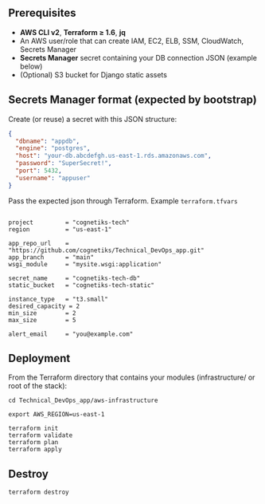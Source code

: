 ## Prerequisites

- **AWS CLI v2**, **Terraform ≥ 1.6**, **jq**
- An AWS user/role that can create IAM, EC2, ELB, SSM, CloudWatch, Secrets Manager
- **Secrets Manager** secret containing your DB connection JSON (example below)
- (Optional) S3 bucket for Django static assets

## Secrets Manager format (expected by bootstrap)

Create (or reuse) a secret with this JSON structure:

```json
{
  "dbname": "appdb",
  "engine": "postgres",
  "host": "your-db.abcdefgh.us-east-1.rds.amazonaws.com",
  "password": "SuperSecret!",
  "port": 5432,
  "username": "appuser"
}
```

Pass the expected json through Terraform. Example `terraform.tfvars`

```hcl

project         = "cognetiks-tech"
region          = "us-east-1"

app_repo_url    = "https://github.com/cognetiks/Technical_DevOps_app.git"
app_branch      = "main"
wsgi_module     = "mysite.wsgi:application"

secret_name     = "cognetiks-tech-db"
static_bucket   = "cognetiks-tech-static"

instance_type   = "t3.small"
desired_capacity = 2
min_size        = 2
max_size        = 5

alert_email     = "you@example.com"
```

## Deployment

From the Terraform directory that contains your modules (infrastructure/ or root of the stack):

```
cd Technical_DevOps_app/aws-infrastructure

export AWS_REGION=us-east-1

terraform init
terraform validate
terraform plan
terraform apply 
```

## Destroy

```terraform destroy```